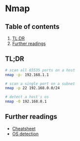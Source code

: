# Nmap

## Table of contents <!-- omit in toc -->

1. [TL;DR](#tldr)
1. [Further readings](#further-readings)

## TL;DR

```sh
# scan all 65535 ports on a host
nmap -p- 192.168.1.1

# scan a single port on a subnet
nmap -p 22 192.168.0.0/24

# detect a host's os
nmap -O 192.168.0.1
```

## Further readings

- [Cheatsheet]
- [OS detection]

<!--
  References
  -->

<!-- Upstream -->
[os detection]: https://nmap.org/book/man-os-detection.html

<!-- Others -->
[cheatsheet]: https://hackertarget.com/nmap-cheatsheet-a-quick-reference-guide/
